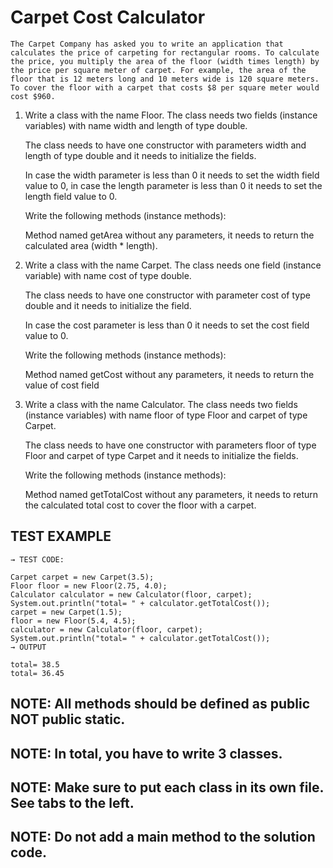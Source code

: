 # Carpet Cost Calculator

    The Carpet Company has asked you to write an application that calculates the price of carpeting for rectangular rooms. To calculate the price, you multiply the area of the floor (width times length) by the price per square meter of carpet. For example, the area of the floor that is 12 meters long and 10 meters wide is 120 square meters. To cover the floor with a carpet that costs $8 per square meter would cost $960.

1. Write a class with the name Floor. The class needs two fields (instance variables) with name width and length of type double.

   The class needs to have one constructor with parameters width and length of type double and it needs to initialize the fields.

   In case the width parameter is less than 0 it needs to set the width field value to 0, in case the length parameter is less than 0 it needs to set the length field value to 0.

   Write the following methods (instance methods):

   Method named getArea without any parameters, it needs to return the calculated area (width \* length).

2. Write a class with the name Carpet. The class needs one field (instance variable) with name cost of type double.

   The class needs to have one constructor with parameter cost of type double and it needs to initialize the field.

   In case the cost parameter is less than 0 it needs to set the cost field value to 0.

   Write the following methods (instance methods):

   Method named getCost without any parameters, it needs to return the value of cost field

3. Write a class with the name Calculator. The class needs two fields (instance variables) with name floor of type Floor and carpet of type Carpet.

   The class needs to have one constructor with parameters floor of type Floor and carpet of type Carpet and it needs to initialize the fields.

   Write the following methods (instance methods):

   Method named getTotalCost without any parameters, it needs to return the calculated total cost to cover the floor with a carpet.

## TEST EXAMPLE

    → TEST CODE:

    Carpet carpet = new Carpet(3.5);
    Floor floor = new Floor(2.75, 4.0);
    Calculator calculator = new Calculator(floor, carpet);
    System.out.println("total= " + calculator.getTotalCost());
    carpet = new Carpet(1.5);
    floor = new Floor(5.4, 4.5);
    calculator = new Calculator(floor, carpet);
    System.out.println("total= " + calculator.getTotalCost());
    → OUTPUT

    total= 38.5
    total= 36.45

## NOTE: All ​methods should be defined as public NOT public static.

## NOTE: In total, you have to write 3 classes.

## NOTE: Make sure to put each class in its own file. See tabs to the left.

## NOTE: Do not add a main method to the solution code.
